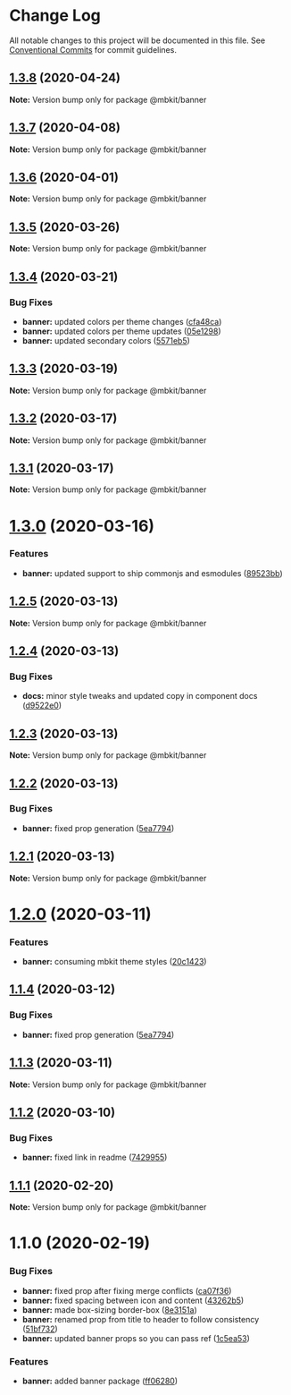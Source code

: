 # Change Log

All notable changes to this project will be documented in this file.
See [Conventional Commits](https://conventionalcommits.org) for commit guidelines.

## [1.3.8](https://github.com/mindbody/design-system/compare/@mbkit/banner@1.3.7...@mbkit/banner@1.3.8) (2020-04-24)

**Note:** Version bump only for package @mbkit/banner





## [1.3.7](https://github.com/mindbody/mbkit/compare/@mbkit/banner@1.3.6...@mbkit/banner@1.3.7) (2020-04-08)

**Note:** Version bump only for package @mbkit/banner





## [1.3.6](https://github.com/mindbody/design-system/compare/@mbkit/banner@1.3.5...@mbkit/banner@1.3.6) (2020-04-01)

**Note:** Version bump only for package @mbkit/banner





## [1.3.5](https://github.com/mindbody/design-system/compare/@mbkit/banner@1.3.4...@mbkit/banner@1.3.5) (2020-03-26)

**Note:** Version bump only for package @mbkit/banner





## [1.3.4](https://github.com/mindbody/design-system/compare/@mbkit/banner@1.3.3...@mbkit/banner@1.3.4) (2020-03-21)


### Bug Fixes

* **banner:** updated colors per theme changes ([cfa48ca](https://github.com/mindbody/design-system/commit/cfa48cab76581df70bfb427ca2abfa20bce0edd7))
* **banner:** updated colors per theme updates ([05e1298](https://github.com/mindbody/design-system/commit/05e1298a8fcc0181675571018dae3c9108d895f2))
* **banner:** updated secondary colors ([5571eb5](https://github.com/mindbody/design-system/commit/5571eb50a2241312d2d38415fa1d69554df46372))





## [1.3.3](https://github.com/mindbody/design-system/compare/@mbkit/banner@1.3.2...@mbkit/banner@1.3.3) (2020-03-19)

**Note:** Version bump only for package @mbkit/banner





## [1.3.2](https://github.com/mindbody/mbkit/compare/@mbkit/banner@1.3.1...@mbkit/banner@1.3.2) (2020-03-17)

**Note:** Version bump only for package @mbkit/banner





## [1.3.1](https://github.com/mindbody/design-system/compare/@mbkit/banner@1.3.0...@mbkit/banner@1.3.1) (2020-03-17)

**Note:** Version bump only for package @mbkit/banner





# [1.3.0](https://github.com/mindbody/design-system/compare/@mbkit/banner@1.2.5...@mbkit/banner@1.3.0) (2020-03-16)


### Features

* **banner:** updated support to ship commonjs and esmodules ([89523bb](https://github.com/mindbody/design-system/commit/89523bb7dd356e7a89c76ada09ea130c60c06988))





## [1.2.5](https://github.com/mindbody/design-system/compare/@mbkit/banner@1.2.4...@mbkit/banner@1.2.5) (2020-03-13)

**Note:** Version bump only for package @mbkit/banner





## [1.2.4](https://github.com/mindbody/design-system/compare/@mbkit/banner@1.2.3...@mbkit/banner@1.2.4) (2020-03-13)


### Bug Fixes

* **docs:** minor style tweaks and updated copy in component docs ([d9522e0](https://github.com/mindbody/design-system/commit/d9522e0f1470800e3103793208e24a84739a5888))





## [1.2.3](https://github.com/mindbody/design-system/compare/@mbkit/banner@1.2.2...@mbkit/banner@1.2.3) (2020-03-13)

**Note:** Version bump only for package @mbkit/banner





## [1.2.2](https://github.com/mindbody/design-system/compare/@mbkit/banner@1.2.1...@mbkit/banner@1.2.2) (2020-03-13)


### Bug Fixes

* **banner:** fixed prop generation ([5ea7794](https://github.com/mindbody/design-system/commit/5ea77945dacac18abf2398d05eb79d9dacc509b2))





## [1.2.1](https://github.com/mindbody/design-system/compare/@mbkit/banner@1.2.0...@mbkit/banner@1.2.1) (2020-03-13)

**Note:** Version bump only for package @mbkit/banner





# [1.2.0](https://github.com/mindbody/design-system/compare/@mbkit/banner@1.1.3...@mbkit/banner@1.2.0) (2020-03-11)


### Features

* **banner:** consuming mbkit theme styles ([20c1423](https://github.com/mindbody/design-system/commit/20c142327eaed557fcd9c828782c613528242e47))

## [1.1.4](https://github.com/mindbody/design-system/compare/@mbkit/banner@1.1.3...@mbkit/banner@1.1.4) (2020-03-12)


### Bug Fixes

* **banner:** fixed prop generation ([5ea7794](https://github.com/mindbody/design-system/commit/5ea77945dacac18abf2398d05eb79d9dacc509b2))





## [1.1.3](https://github.com/mindbody/design-system/compare/@mbkit/banner@1.1.2...@mbkit/banner@1.1.3) (2020-03-11)

**Note:** Version bump only for package @mbkit/banner





## [1.1.2](https://github.com/mindbody/design-system/compare/@mbkit/banner@1.1.1...@mbkit/banner@1.1.2) (2020-03-10)


### Bug Fixes

* **banner:** fixed link in readme ([7429955](https://github.com/mindbody/design-system/commit/742995549a1eef56c8249823c5518d39f38a9a96))





## [1.1.1](https://github.com/mindbody/design-system/compare/@mbkit/banner@1.1.0...@mbkit/banner@1.1.1) (2020-02-20)

**Note:** Version bump only for package @mbkit/banner





# 1.1.0 (2020-02-19)


### Bug Fixes

* **banner:** fixed prop after fixing merge conflicts ([ca07f36](https://github.com/mindbody/design-system/commit/ca07f36c363cab621ebcdf98d127f3e4e2576ba8))
* **banner:** fixed spacing between icon and content ([43262b5](https://github.com/mindbody/design-system/commit/43262b5126a87b0dbb6729469fcd72f3a0921d3d))
* **banner:** made box-sizing border-box ([8e3151a](https://github.com/mindbody/design-system/commit/8e3151ae798c782d143634036df97eeca155c7d6))
* **banner:** renamed prop from title to header to follow consistency ([51bf732](https://github.com/mindbody/design-system/commit/51bf7325088931a8d5be05eeff3e6bd51da8b696))
* **banner:** updated banner props so you can pass ref ([1c5ea53](https://github.com/mindbody/design-system/commit/1c5ea53f1c41344725a1ce8d03590e6f8973da07))


### Features

* **banner:** added banner package ([ff06280](https://github.com/mindbody/design-system/commit/ff06280f200aece7e185d57d97ab95e3970b0f0e))
